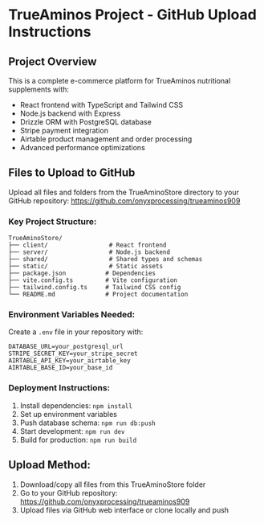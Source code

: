 # TrueAminos Project - GitHub Upload Instructions

## Project Overview
This is a complete e-commerce platform for TrueAminos nutritional supplements with:
- React frontend with TypeScript and Tailwind CSS
- Node.js backend with Express
- Drizzle ORM with PostgreSQL database
- Stripe payment integration
- Airtable product management and order processing
- Advanced performance optimizations

## Files to Upload to GitHub

Upload all files and folders from the TrueAminoStore directory to your GitHub repository:
https://github.com/onyxprocessing/trueaminos909

### Key Project Structure:
```
TrueAminoStore/
├── client/                 # React frontend
├── server/                 # Node.js backend
├── shared/                 # Shared types and schemas
├── static/                 # Static assets
├── package.json           # Dependencies
├── vite.config.ts         # Vite configuration
├── tailwind.config.ts     # Tailwind CSS config
└── README.md              # Project documentation
```

### Environment Variables Needed:
Create a `.env` file in your repository with:
```
DATABASE_URL=your_postgresql_url
STRIPE_SECRET_KEY=your_stripe_secret
AIRTABLE_API_KEY=your_airtable_key
AIRTABLE_BASE_ID=your_base_id
```

### Deployment Instructions:
1. Install dependencies: `npm install`
2. Set up environment variables
3. Push database schema: `npm run db:push`
4. Start development: `npm run dev`
5. Build for production: `npm run build`

## Upload Method:
1. Download/copy all files from this TrueAminoStore folder
2. Go to your GitHub repository: https://github.com/onyxprocessing/trueaminos909
3. Upload files via GitHub web interface or clone locally and push